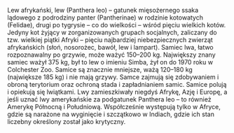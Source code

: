 Lew afrykański, lew (Panthera leo) – gatunek mięsożernego ssaka lądowego z podrodziny panter (Pantherinae) w rodzinie kotowatych (Felidae), drugi po tygrysie – co do wielkości – wśród pięciu wielkich kotów. Jedyny kot żyjący w zorganizowanych grupach socjalnych, zaliczany do tzw. wielkiej piątki Afryki – pięciu najbardziej niebezpiecznych zwierząt afrykańskich (słoń, nosorożec, bawół, lew i lampart). Samiec lwa, łatwo rozpoznawalny po grzywie, może ważyć 150–200 kg. Największy znany samiec ważył 375 kg, był to lew o imieniu Simba, żył on do 1970 roku w Colchester Zoo. Samice są znacznie mniejsze, ważą 120–180 kg (największe 185 kg) i nie mają grzywy. Samce zajmują się zdobywaniem i obroną terytorium oraz ochroną stada i zapładnianiem samic. Samice polują i opiekują się lwiątkami. Lwy zamieszkiwały niegdyś Afrykę, Azję i Europę, a jeśli uznać lwy amerykańskie za podgatunek Panthera leo – to również Amerykę Północną i Południową. Współcześnie występują tylko w Afryce, gdzie są narażone na wyginięcie i szczątkowo w Indiach, gdzie ich stan liczebny określony został jako krytyczny.